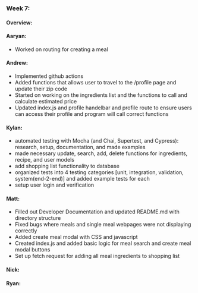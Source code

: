 ### Week 7:
#### Overview:


#### Aaryan:
- Worked on routing for creating a meal
#### Andrew:
- Implemented github actions
- Added functions that allows user to travel to the /profile page and update their zip code
- Started on working on the ingredients list and the functions to call and calculate estimated price
- Updated index.js and profile handelbar and profile route to ensure users can access their profile and program will call correct functions
#### Kylan:
- automated testing with Mocha (and Chai, Supertest, and Cypress): research, setup, documentation, and made examples  
- made necessary update, search, add, delete functions for ingredients, recipe, and user models  
- add shopping list functionality to database  
- organized tests into 4 testing categories [unit, integration, validation, system(end-2-end)] and added example tests for each 
- setup user login and verification  

#### Matt:
- Filled out Developer Documentation and updated README.md with directory structure
- Fixed bugs where meals and single meal webpages were not displaying correctly
- Added create meal modal with CSS and javascript
- Created index.js and added basic logic for meal search and create meal modal buttons
- Set up fetch request for adding all meal ingredients to shopping list

#### Nick:

#### Ryan:
